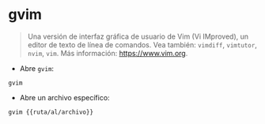 # gvim

> Una versión de interfaz gráfica de usuario de Vim (Vi IMproved), un editor de texto de línea de comandos.
> Vea también: `vimdiff`, `vimtutor`, `nvim`, `vim`.
> Más información: <https://www.vim.org>.

- Abre `gvim`:

`gvim`

- Abre un archivo específico:

`gvim {{ruta/al/archivo}}`
